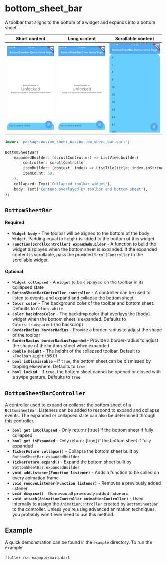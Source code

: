 # bottom_sheet_bar

A toolbar that aligns to the bottom of a widget and expands into a bottom sheet.

| Short content           | Long content      | Scrollable content |
|:-----------------------:|:-----------------:|:------------------:|
|![](swipe_short.gif)     | ![](swipe_up.gif) | ![](scroll.gif)    |

```dart
import 'package:bottom_sheet_bar/bottom_sheet_bar.dart';

BottomSheetBar(
    expandedBuilder: (scrollController) => ListView.builder(
        controller: scrollController, 
        itemBuilder: (context, index) => ListTile(title: index.toString()),
        itemCount: 50,
    ),
    collapsed: Text('Collapsed toolbar widget'),
    body: Text('Content overlayed by toolbar and bottom sheet'),
);
```

## `BottomSheetBar`

#### __Required__
- **`Widget body`** - The toolbar will be aligned to the bottom of the body `Widget`. Padding equal to `height` is added to the bottom of this widget.
- **`Function(ScrollController) expandedBuilder`** - A function to build the widget displayed when the bottom sheet is expanded. If the expanded content is scrollable, pass the provided `ScrollController` to the scrollable widget.

#### __Optional__
- **`Widget collapsed`** - A `Widget` to be displayed on the toolbar in its collapsed state
- **`BottomSheetBarController controller`** - A controller can be used to listen to events, and expand and collapse the bottom sheet.
- **`Color color`** - The background color of the toolbar and bottom sheet. Defaults to `Colors.white`
- **`Color backdropColor`** - The backdrop color that overlays the [body] widget when the bottom sheet is expanded. Defaults to `Colors.transparent` (no backdrop)
- **`BorderRadius borderRadius`** - Provide a border-radius to adjust the shape of the toolbar
- **`BorderRadius borderRadiusExpanded`** - Provide a border-radius to adjust the shape of the bottom-sheet when expanded
- **`double height`** - The height of the collapsed toolbar. Default to `kToolbarHeight` (56.0)
- **`bool isDismissable`** - If `true`, the bottom sheet can be dismissed by tapping elsewhere. Defaults to `true`
- **`bool locked`** - If `true`, the bottom sheet cannot be opened or closed with a swipe gesture. Defaults to `true`

## `BottomSheetBarController`

A controller used to expand or collapse the bottom sheet of a `BottomSheetBar`. Listeners can be added to respond to expand and collapse events. The expanded or collapsed state can also be determined through this controller.

- **`bool get isCollapsed`** - Only returns [true] if the bottom sheet if fully collapsed
- **`bool get isExpanded`** - Only returns [true] if the bottom sheet if fully expanded
- **`TickerFuture collapse()`** - Collapse the bottom sheet built by `BottomSheetBar.expandedBuilder`
- **`TickerFuture expand()`** - Expand the bottom sheet built by `BottomSheetBar.expandedBuilder`
- **`void addListener(Function listener)`** - Adds a function to be called on every animation frame
- **`void removeListener(Function listener)`** - Removes a previously added listener
- **`void dispose()`** - Removes all previously added listeners
- **`void attach(AnimationController animationController)`** - Used internally to assign the `AnimationController` created by `BottomSheetBar` to the controller. Unless you're using advanced animation techniques, you probably won't ever need to use this method.

## Example

A quick demonstration can be found in the `example` directory. To run the example:

`flutter run example/main.dart`